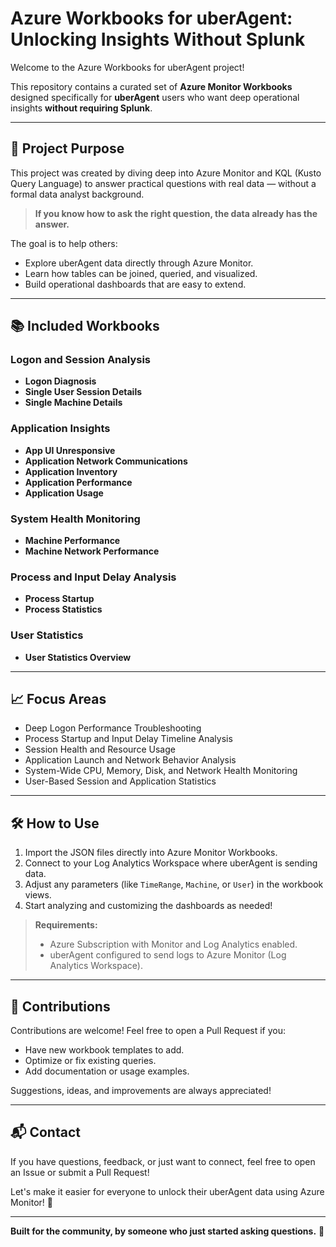# Azure Workbooks for uberAgent: Unlocking Insights Without Splunk

Welcome to the Azure Workbooks for uberAgent project!

This repository contains a curated set of **Azure Monitor Workbooks** designed specifically for **uberAgent** users who want deep operational insights **without requiring Splunk**.

---

## 🚀 Project Purpose

This project was created by diving deep into Azure Monitor and KQL (Kusto Query Language) to answer practical questions with real data — without a formal data analyst background.

> **If you know how to ask the right question, the data already has the answer.**

The goal is to help others:
- Explore uberAgent data directly through Azure Monitor.
- Learn how tables can be joined, queried, and visualized.
- Build operational dashboards that are easy to extend.

---

## 📚 Included Workbooks

### **Logon and Session Analysis**
- **Logon Diagnosis**
- **Single User Session Details**
- **Single Machine Details**

### **Application Insights**
- **App UI Unresponsive**
- **Application Network Communications**
- **Application Inventory**
- **Application Performance**
- **Application Usage**

### **System Health Monitoring**
- **Machine Performance**
- **Machine Network Performance**

### **Process and Input Delay Analysis**
- **Process Startup**
- **Process Statistics**

### **User Statistics**
- **User Statistics Overview**

---

## 📈 Focus Areas

- Deep Logon Performance Troubleshooting
- Process Startup and Input Delay Timeline Analysis
- Session Health and Resource Usage
- Application Launch and Network Behavior Analysis
- System-Wide CPU, Memory, Disk, and Network Health Monitoring
- User-Based Session and Application Statistics

---

## 🛠️ How to Use

1. Import the JSON files directly into Azure Monitor Workbooks.
2. Connect to your Log Analytics Workspace where uberAgent is sending data.
3. Adjust any parameters (like `TimeRange`, `Machine`, or `User`) in the workbook views.
4. Start analyzing and customizing the dashboards as needed!

> **Requirements:**
> - Azure Subscription with Monitor and Log Analytics enabled.
> - uberAgent configured to send logs to Azure Monitor (Log Analytics Workspace).

---

## 🤝 Contributions

Contributions are welcome! Feel free to open a Pull Request if you:
- Have new workbook templates to add.
- Optimize or fix existing queries.
- Add documentation or usage examples.

Suggestions, ideas, and improvements are always appreciated!

---

## 📬 Contact

If you have questions, feedback, or just want to connect, feel free to open an Issue or submit a Pull Request!

Let's make it easier for everyone to unlock their uberAgent data using Azure Monitor! 🚀

---

**Built for the community, by someone who just started asking questions.** 🎯
